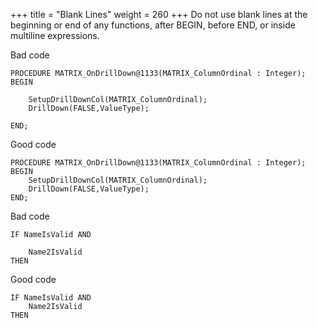 +++
title = "Blank Lines"
weight = 260
+++
Do not use blank lines at the beginning or end of any functions, after BEGIN, before END, or inside multiline expressions.

Bad code

```al
PROCEDURE MATRIX_OnDrillDown@1133(MATRIX_ColumnOrdinal : Integer);
BEGIN

    SetupDrillDownCol(MATRIX_ColumnOrdinal);
    DrillDown(FALSE,ValueType);

END;
```

Good code

```al
PROCEDURE MATRIX_OnDrillDown@1133(MATRIX_ColumnOrdinal : Integer);
BEGIN
    SetupDrillDownCol(MATRIX_ColumnOrdinal);
    DrillDown(FALSE,ValueType);
END;
```

Bad code

```al
IF NameIsValid AND

    Name2IsValid
THEN
```

Good code

```al
IF NameIsValid AND
    Name2IsValid
THEN
```
